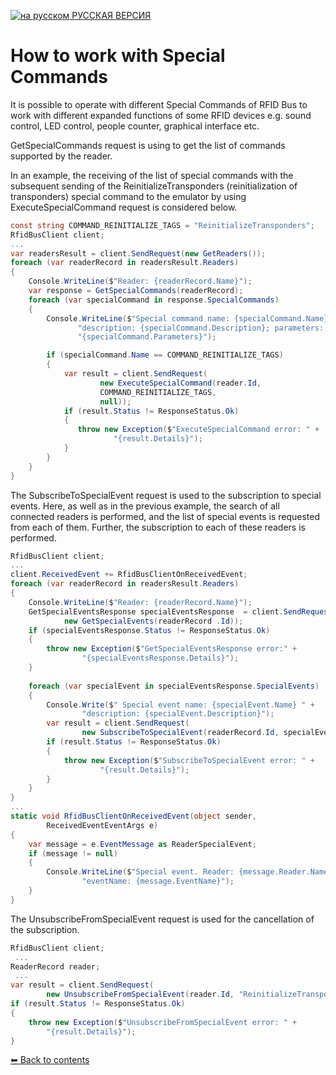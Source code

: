 [![на русском](http://rfidcenter.ru/img/flag-ru.svg) РУССКАЯ ВЕРСИЯ](README.md)

How to work with Special Commands
=========================

It is possible to operate with different Special Commands of RFID Bus to work with different expanded functions of some RFID devices e.g. sound control, LED control, people counter, graphical interface etc.

GetSpecialCommands request is using to get the list of commands supported by the reader.

In an example, the receiving of the list of special commands with the subsequent sending of the ReinitializeTransponders (reinitialization of transponders) special command to the emulator by using ExecuteSpecialCommand request is considered below.

```cs
const string COMMAND_REINITIALIZE_TAGS = "ReinitializeTransponders";
RfidBusClient client;
...
var readersResult = client.SendRequest(new GetReaders());
foreach (var readerRecord in readersResult.Readers)
{
    Console.WriteLine($"Reader: {readerRecord.Name}");
    var response = GetSpecialCommands(readerRecord);
    foreach (var specialCommand in response.SpecialCommands)
    {
        Console.WriteLine($"Special command name: {specialCommand.Name}; " +
               "description: {specialCommand.Description}; parameters: " +
               "{specialCommand.Parameters}");

        if (specialCommand.Name == COMMAND_REINITIALIZE_TAGS)
        {
            var result = client.SendRequest(
                    new ExecuteSpecialCommand(reader.Id,
                    COMMAND_REINITIALIZE_TAGS,
                    null));
            if (result.Status != ResponseStatus.Ok)
            {
               throw new Exception($"ExecuteSpecialCommand error: " +
                       "{result.Details}");
            }
        }
    }
}
```

The SubscribeToSpecialEvent request is used to the subscription to special events. Here, as well as in the previous example, the search of all connected readers is performed, and the list of special events is requested from each of them. Further, the subscription to each of these readers is performed.

```cs
RfidBusClient client;
...
client.ReceivedEvent += RfidBusClientOnReceivedEvent;
foreach (var readerRecord in readersResult.Readers)
{
    Console.WriteLine($"Reader: {readerRecord.Name}");
    GetSpecialEventsResponse specialEventsResponse  = client.SendRequest(
            new GetSpecialEvents(readerRecord .Id));
    if (specialEventsResponse.Status != ResponseStatus.Ok)
    {
        throw new Exception($"GetSpecialEventsResponse error:" +
                "{specialEventsResponse.Details}");
    }
    
    foreach (var specialEvent in specialEventsResponse.SpecialEvents)
    {
        Console.Write($" Special event name: {specialEvent.Name} " +
                "description: {specialEvent.Description}");
        var result = client.SendRequest(
                new SubscribeToSpecialEvent(readerRecord.Id, specialEvent.Name));
        if (result.Status != ResponseStatus.Ok)
        {
            throw new Exception($"SubscribeToSpecialEvent error: " +
                    "{result.Details}");
        }
    }
}
...
static void RfidBusClientOnReceivedEvent(object sender,
        ReceivedEventEventArgs e)
{
    var message = e.EventMessage as ReaderSpecialEvent;
    if (message != null)
    {
        Console.WriteLine($"Special event. Reader: {message.Reader.Name};" +
                "eventName: {message.EventName}");
    }
}
```

The UnsubscribeFromSpecialEvent request is used for the cancellation of the subscription.

```cs
RfidBusClient client;
 ...
ReaderRecord reader;
 ...
var result = client.SendRequest(
        new UnsubscribeFromSpecialEvent(reader.Id, "ReinitializeTransponders"));
if (result.Status != ResponseStatus.Ok)
{
    throw new Exception($"UnsubscribeFromSpecialEvent error: " +
        "{result.Details}");
}
```

[⬅ Back to contents](../README_EN.md)